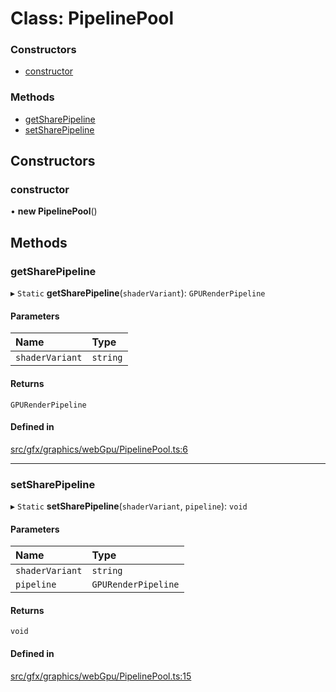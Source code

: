 # Class: PipelinePool

### Constructors

- [constructor](PipelinePool.md#constructor)

### Methods

- [getSharePipeline](PipelinePool.md#getsharepipeline)
- [setSharePipeline](PipelinePool.md#setsharepipeline)

## Constructors

### constructor

• **new PipelinePool**()

## Methods

### getSharePipeline

▸ `Static` **getSharePipeline**(`shaderVariant`): `GPURenderPipeline`

#### Parameters

| Name | Type |
| :------ | :------ |
| `shaderVariant` | `string` |

#### Returns

`GPURenderPipeline`

#### Defined in

[src/gfx/graphics/webGpu/PipelinePool.ts:6](https://github.com/Orillusion/orillusion/blob/main/src/gfx/graphics/webGpu/PipelinePool.ts#L6)

___

### setSharePipeline

▸ `Static` **setSharePipeline**(`shaderVariant`, `pipeline`): `void`

#### Parameters

| Name | Type |
| :------ | :------ |
| `shaderVariant` | `string` |
| `pipeline` | `GPURenderPipeline` |

#### Returns

`void`

#### Defined in

[src/gfx/graphics/webGpu/PipelinePool.ts:15](https://github.com/Orillusion/orillusion/blob/main/src/gfx/graphics/webGpu/PipelinePool.ts#L15)

